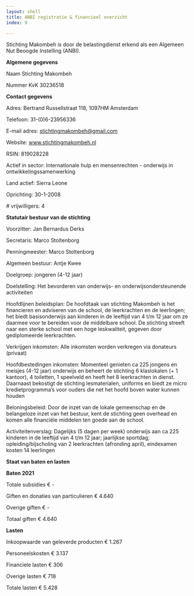 ```yaml
---
layout: shell
title: ANBI registratie & financieel overzicht
index: 9

---
```

Stichting Makombeh is door de belastingdienst erkend als een Algemeen Nut Beoogde Instelling (ANBI).

**Algemene gegevens**

Naam		Stichting Makombeh

Nummer KvK		30236518

**Contact gegevens**

Adres:		Bertrand Russellstraat 118, 1097HM Amsterdam

Telefoon:		31-(0)6-23956336

E-mail adres:	stichtingmakombeh@gmail.com

Website:		www.stichtingmakombeh.nl

RSIN:		819028228

Actief in sector:		Internationale hulp en mensenrechten - onderwijs in ontwikkelingssamenwerking

Land actief:	Sierra Leone

Oprichting:	30-1-2008

\# vrijwilligers:	4

**Statutair bestuur van de stichting**

Voorzitter:		Jan Bernardus Derks

Secretaris:		Marco Stoltenborg

Penningmeester:	Marco Stoltenborg

Algemeen bestuur:	Antje Kwee

Doelgroep:		jongeren (4-12 jaar)

Doelstelling:	       Het bevorderen van onderwijs- en onderwijsondersteunende activiteiten

Hoofdlijnen beleidsplan:		De hoofdtaak van stichting Makombeh is het financieren en adviseren van  de school, de leerkrachten en de leerlingen; het biedt basisonderwijs aan kinderen in de leeftijd van 4 t/m 12 jaar om ze daarmee voor te bereiden voor de middelbare school.  De stichting streeft naar een sterke school met een hoge leskwaliteit, gegeven door gediplomeerde leerkrachten.

Verkrijgen inkomsten:	Alle inkomsten worden verkregen via donateurs (privaat)

Hoofdbestedingen inkomsten:	Momenteel genieten ca 225 jongens en meisjes (4-12 jaar) onderwijs en beheert de stichting 6 klaslokalen (+ 1 kantoor), 4 toiletten, 1 speelveld en heeft het 8 leerkrachten in dienst. Daarnaast bekostigt de stichting lesmaterialen, uniforms en biedt ze micro kredietprogramma’s voor ouders die net het hoofd boven water kunnen houden

Beloningsbeleid:	Door de inzet van de lokale gemeenschap en de belangeloze inzet van het bestuur, kent de stichting geen overhead en komen alle financiële middelen ten goede aan de school.

Activiteitenverslag:	Dagelijks (5 dagen per week) onderwijs aan ca 225 kinderen in de leeftijd van 4 t/m 12 jaar; jaarlijkse sportdag; opleiding/bijscholing van 2 leerkrachten (afronding april), eindexamen kosten 14 leerlingen

**Staat van baten en lasten**

**Baten 2021**

Totale subsidies	 € -

Giften en donaties van particulieren	 € 4.640

Overige giften	 € -

Totaal giften	 € 4.640

**Lasten**

Inkoopwaarde van geleverde producten	 € 1.267

Personeelskosten	 € 3.137

Financiele lasten	 € 306

Overige lasten	 € 718

Totale lasten	 € 5.428
